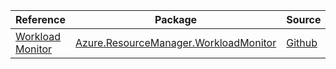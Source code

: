 | Reference | Package | Source |
|---|---|---|
|[Workload Monitor](resourcemanager.workloadmonitor-readme.md)|[Azure.ResourceManager.WorkloadMonitor](https://www.nuget.org/packages/Azure.ResourceManager.WorkloadMonitor)|[Github](https://github.com/Azure/azure-sdk-for-net/blob/main/sdk/workloadmonitor/Azure.ResourceManager.WorkloadMonitor)|
